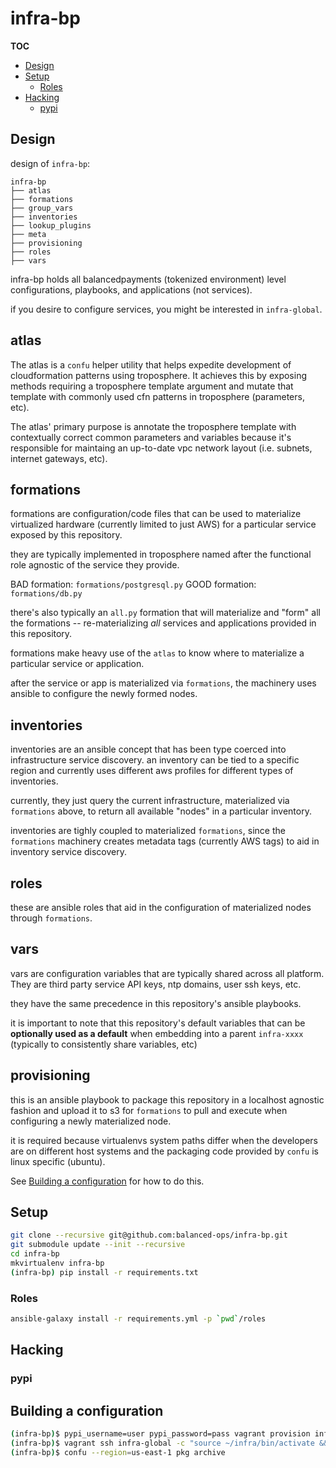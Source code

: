 # infra-bp

**TOC**

- [Design](#Design)
- [Setup](#setup)
    - [Roles](#roles)
- [Hacking](#hacking)
    - [pypi](#pypi)

## Design

design of `infra-bp`:

```
infra-bp
├── atlas
├── formations
├── group_vars
├── inventories
├── lookup_plugins
├── meta
├── provisioning
├── roles
├── vars
```

infra-bp holds all balancedpayments (tokenized environment) level configurations, playbooks, and
applications (not services). 

if you desire to configure services, you might be interested in `infra-global`.

## atlas

The atlas is a `confu` helper utility that helps expedite development
of cloudformation patterns using troposphere. It achieves this by
exposing methods requiring a troposphere template argument and mutate
that template with commonly used cfn patterns in troposphere
(parameters, etc).

The atlas' primary purpose is annotate the troposphere template with
contextually correct common parameters and variables because it's
responsible for maintaing an up-to-date vpc network layout
(i.e. subnets, internet gateways, etc).

## formations

formations are configuration/code files that can be used to
materialize virtualized hardware (currently limited to just AWS) for a
particular service exposed by this repository.

they are typically implemented in troposphere named after the
functional role agnostic of the service they provide.

BAD formation: `formations/postgresql.py`
GOOD formation: `formations/db.py`

there's also typically an `all.py` formation that will materialize and
"form" all the formations -- re-materializing *all* services and
applications provided in this repository.

formations make heavy use of the `atlas` to know where to materialize
a particular service or application.

after the service or app is materialized via `formations`, the machinery
uses ansible to configure the newly formed nodes.

## inventories

inventories are an ansible concept that has been type coerced into
infrastructure service discovery. an inventory can be tied to a
specific region and currently uses different aws profiles for
different types of inventories.

currently, they just query the current infrastructure, materialized
via `formations` above, to return all available "nodes" in a
particular inventory.

inventories are tighly coupled to materialized `formations`, since
the `formations` machinery creates metadata tags (currently
AWS tags) to aid in inventory service discovery.

## roles

these are ansible roles that aid in the configuration of materialized
nodes through `formations`.

## vars

vars are configuration variables that are typically shared across all platform. They
are third party service API keys, ntp domains, user ssh keys, etc.

they have the same precedence in this repository's ansible playbooks.

it is important to note that this repository's default variables that
can be **optionally used as a default** when embedding into a parent
`infra-xxxx` (typically to consistently share variables, etc)

## provisioning

this is an ansible playbook to package this repository in a localhost
agnostic fashion and upload it to s3 for `formations` to pull and
execute when configuring a newly materialized node.

it is required because virtualenvs system paths differ when the
developers are on different host systems and the packaging code
provided by `confu` is linux specific (ubuntu).

See [Building a configuration](#building-a-configuration) for how to do this.

## Setup

```bash
git clone --recursive git@github.com:balanced-ops/infra-bp.git
git submodule update --init --recursive
cd infra-bp
mkvirtualenv infra-bp
(infra-bp) pip install -r requirements.txt
```

### Roles

```bash
ansible-galaxy install -r requirements.yml -p `pwd`/roles
```

## Hacking

### pypi

## Building a configuration

```bash
(infra-bp)$ pypi_username=user pypi_password=pass vagrant provision infra-global
(infra-bp)$ vagrant ssh infra-global -c "source ~/infra/bin/activate && cd ~/infra-global/ && confu pkg clean && confu pkg build"
(infra-bp)$ confu --region=us-east-1 pkg archive
```

